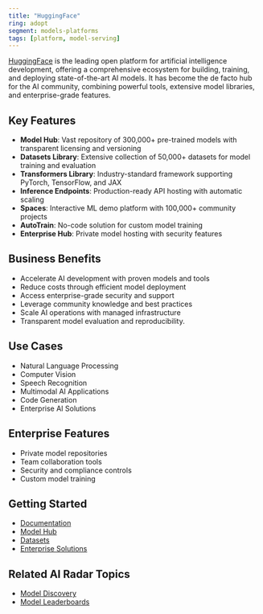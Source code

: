 ```yaml
---
title: "HuggingFace"
ring: adopt
segment: models-platforms
tags: [platform, model-serving]
---
```


[HuggingFace](https://huggingface.co/) is the leading open platform for artificial intelligence development, offering a comprehensive ecosystem for building, training, and deploying state-of-the-art AI models. It has become the de facto hub for the AI community, combining powerful tools, extensive model libraries, and enterprise-grade features.

## Key Features

- **Model Hub**: Vast repository of 300,000+ pre-trained models with transparent licensing and versioning
- **Datasets Library**: Extensive collection of 50,000+ datasets for model training and evaluation
- **Transformers Library**: Industry-standard framework supporting PyTorch, TensorFlow, and JAX
- **Inference Endpoints**: Production-ready API hosting with automatic scaling
- **Spaces**: Interactive ML demo platform with 100,000+ community projects
- **AutoTrain**: No-code solution for custom model training
- **Enterprise Hub**: Private model hosting with security features

## Business Benefits

- Accelerate AI development with proven models and tools
- Reduce costs through efficient model deployment
- Access enterprise-grade security and support
- Leverage community knowledge and best practices
- Scale AI operations with managed infrastructure
- Transparent model evaluation and reproducibility.

## Use Cases

- Natural Language Processing
- Computer Vision
- Speech Recognition
- Multimodal AI Applications
- Code Generation
- Enterprise AI Solutions

## Enterprise Features

- Private model repositories
- Team collaboration tools
- Security and compliance controls
- Custom model training

## Getting Started

- [Documentation](https://huggingface.co/docs)
- [Model Hub](https://huggingface.co/models)
- [Datasets](https://huggingface.co/datasets)
- [Enterprise Solutions](https://huggingface.co/enterprise)

## Related AI Radar Topics

- [Model Discovery](/models-platforms/model_discovery/)
- [Model Leaderboards](/models-platforms/model_leaderboards/)

